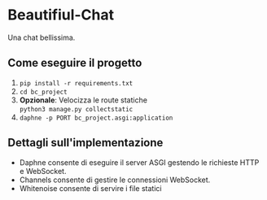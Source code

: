 # Beautifiul-Chat
Una chat bellissima.

## Come eseguire il progetto
1. `pip install -r requirements.txt`
2. `cd bc_project`
3. <b>Opzionale</b>: Velocizza le route statiche<br>`python3 manage.py collectstatic`
3. `daphne -p PORT bc_project.asgi:application`

## Dettagli sull'implementazione
- Daphne consente di eseguire il server ASGI gestendo le richieste HTTP e WebSocket.
- Channels consente di gestire le connessioni WebSocket.
- Whitenoise consente di servire i file statici